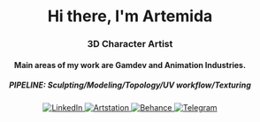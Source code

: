 <div id="header" align="center">
     <h1>Hi there, I'm Artemida</h1>
     <h3>3D Character Artist</h3>
     <h4>Main areas of my work are Gamdev and Animation Industries.</h4>
     <h5>PIPELINE: Sculpting/Modeling/Topology/UV workflow/Texturing</h5>
</div>
<div id="header" align="center">
<h8><a href="https://www.linkedin.com/in/tukhvatshyna">
     <img src="http://img.shilds.io/badge/LinkedIn-blue?style=for-the-badge&logo=linkedin&logoColor=white" alt="LinkedIn"/>
</a></h8>
<a href="https://www.artstation.com/tukhvatshyna">
     <img src="http://img.shilds.io/badge/Artstation-blue?style=for-the-badge&logo=artstation&logoColor=white" alt="Artstation"/>
</a>
<a href="https://www.behance.net/tukhvatshyna">
     <img src="http://img.shilds.io/badge/Behance-blue?style=for-the-badge&logo=behance&logoColor=white" alt="Behance"/>
</a>
<a href="https://t.me/ARTEMIDA_CG">
     <img src="http://img.shilds.io/badge/Telegram-blue?style=for-the-badge&logo=telegram&logoColor=white" alt="Telegram"/>
</a>
</div>
